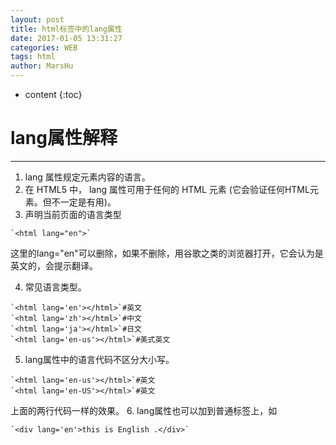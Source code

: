 ```yaml
---
layout: post
title: html标签中的lang属性
date: 2017-01-05 13:31:27
categories: WEB
tags: html
author: MarsHu
---
```


* content
{:toc}

# lang属性解释 #
----------
1. lang 属性规定元素内容的语言。
2. 在 HTML5 中， lang 属性可用于任何的 HTML 元素 (它会验证任何HTML元素。但不一定是有用)。
3. 声明当前页面的语言类型
```
`<html lang="en">`
```
这里的lang="en"可以删除，如果不删除，用谷歌之类的浏览器打开，它会认为是英文的，会提示翻译。




4. 常见语言类型。
```
`<html lang='en'></html>`#英文
`<html lang='zh'></html>`#中文
`<html lang='ja'></html>`#日文
`<html lang='en-us'></html>`#美式英文
```
5. lang属性中的语言代码不区分大小写。
```
`<html lang='en-us'></html>`#英文
`<html lang='en-US'></html>`#英文
```
上面的两行代码一样的效果。
6. lang属性也可以加到普通标签上，如
```
`<div lang='en'>this is English .</div>`
```